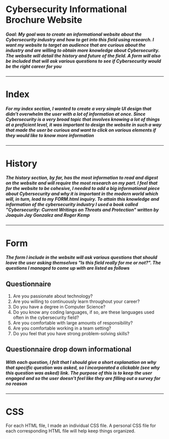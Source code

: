# Cybersecurity Informational Brochure Website

##### Goal: My goal was to create an informational website about the Cybersecurity industry and how to get into this field using research. I want my website to target an audience that are curious about the industry and are willing to obtain more knowledge about Cybersecurity. The website will detail the history and future of the field. A form will also be included that will ask various questions to see if Cybersecurity would be the right career for you

---

# Index

##### For my index section, I wanted to create a very simple UI design that didn't overwhelm the user with a lot of information at once. Since Cybersecurity is a very broad topic that involves knowing a lot of things at a proficient level, it was important to design the website in such a way that made the user be curious and want to click on various elements if they would like to know more information

---

# History

##### The history section, by far, has the most information to read and digest on the website and will require the most research on my part. I feel that for the website to be cohesive, I needed to add a big informational piece about Cybersecurity and why it is important in the modern world which will, in turn, lead to my FORM.html inquiry. To attain this knowledge and information of the cybersecurity industry I used a book called "Cybersecurity: Current Writings on Threats and Protection" written by Joaquin Jay Gonzalez and Roger Kemp

---

# Form

##### The form I include in the website will ask various questions that should leave the user asking themselves "Is this field really for me or not?". The questions I managed to come up with are listed as follows

## Questionnaire

1. Are you passionate about technology?
2. Are you willing to continuously learn throughout your career?
3. Do you have a degree in Computer Science?
4. Do you know any coding languages, if so, are these languages used often in the cybersecurity field?
5. Are you comfortable with large amounts of responsibility?
6. Are you comfortable working in a team setting?
7. Do you feel that you have strong problem-solving skills?

## Questionnaire drop down informational

##### With each question, I felt that I should give a short explanation on why that specific question was asked, so I incorporated a clickable (see why this question was asked) link. The purpose of this is to keep the user engaged and so the user doesn't feel like they are filling out a survey for no reason

---

# CSS

For each HTML file, I made an individual CSS file. A personal CSS file for each corresponding HTML file will help keep things organized.
